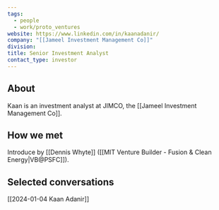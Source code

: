 ```yaml
---
tags:
  - people
  - work/proto_ventures
website: https://www.linkedin.com/in/kaanadanir/
company: "[[Jameel Investment Management Co]]"
division: 
title: Senior Investment Analyst
contact_type: investor
---
```

## About
Kaan is an investment analyst at JIMCO, the [[Jameel Investment Management Co]].

## How we met
Introduce by [[Dennis Whyte]] ([[MIT Venture Builder - Fusion & Clean Energy|VB@PSFC]]).

## Selected conversations
[[2024-01-04 Kaan Adanir]]